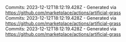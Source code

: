 Commits: 2023-12-12T18:12:19.428Z - Generated via https://github.com/marketplace/actions/artificial-grass
<br>
Commits: 2023-12-12T18:12:19.428Z - Generated via https://github.com/marketplace/actions/artificial-grass
<br>
Commits: 2023-12-12T18:12:19.428Z - Generated via https://github.com/marketplace/actions/artificial-grass
<br>
